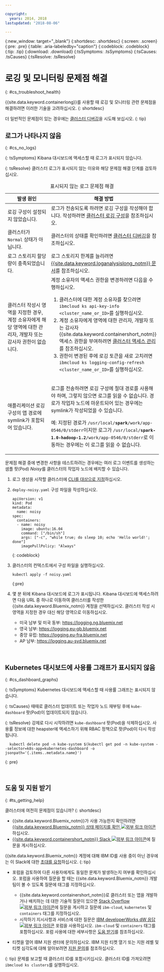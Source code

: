 ```yaml
---

copyright:
  years: 2014, 2018
lastupdated: "2018-08-06"

---
```


{:new_window: target="_blank"}
{:shortdesc: .shortdesc}
{:screen: .screen}
{:pre: .pre}
{:table: .aria-labeledby="caption"}
{:codeblock: .codeblock}
{:tip: .tip}
{:download: .download}
{:tsSymptoms: .tsSymptoms}
{:tsCauses: .tsCauses}
{:tsResolve: .tsResolve}



# 로깅 및 모니터링 문제점 해결
{: #cs_troubleshoot_health}

{{site.data.keyword.containerlong}}를 사용할 때 로깅 및 모니터링 관련 문제점을 해결하려면 이러한 기술을 고려하십시오.
{: shortdesc}

더 일반적인 문제점이 있는 경우에는 [클러스터 디버깅](cs_troubleshoot.html)을 시도해 보십시오.
{: tip}

## 로그가 나타나지 않음
{: #cs_no_logs}

{: tsSymptoms}
Kibana 대시보드에 액세스할 때 로그가 표시되지 않습니다.

{: tsResolve}
클러스터 로그가 표시되지 않는 이유와 해당 문제점 해결 단계를 검토하십시오.

<table>
<caption>표시되지 않는 로그 문제점 해결</caption>
  <col width="40%">
  <col width="60%">
  <thead>
    <tr>
      <th>발생 원인</th>
      <th>해결 방법</th>
    </tr>
 </thead>
 <tbody>
  <tr>
    <td>로깅 구성이 설정되지 않았습니다.</td>
    <td>로그가 전송되도록 하려면 로깅 구성을 작성해야 합니다. 작성하려면 <a href="cs_health.html#logging">클러스터 로깅 구성</a>을 참조하십시오.</td>
  </tr>
  <tr>
    <td>클러스터가 <code>Normal</code> 상태가 아닙니다.</td>
    <td>클러스터의 상태를 확인하려면 <a href="cs_troubleshoot.html#debug_clusters">클러스터 디버깅</a>을 참조하십시오.</td>
  </tr>
  <tr>
    <td>로그 스토리지 할당량이 충족되었습니다.</td>
    <td>로그 스토리지 한계를 늘리려면 <a href="/docs/services/CloudLogAnalysis/troubleshooting/error_msgs.html">{{site.data.keyword.loganalysislong_notm}} 문서</a>를 참조하십시오.</td>
  </tr>
  <tr>
    <td>클러스터 작성시 영역을 지정한 경우, 계정 소유자에게 해당 영역에 대한 관리자, 개발자 또는 감사자 권한이 없습니다.</td>
      <td>계정 소유자의 액세스 권한을 변경하려면 다음을 수행하십시오.
      <ol><li>클러스터에 대한 계정 소유자를 찾으려면 <code>ibmcloud ks api-key-info &lt;cluster_name_or_ID&gt;</code>를 실행하십시오. </li>
      <li>계정 소유자에게 영역에 대한 관리자, 개발자 또는 감사자 {{site.data.keyword.containershort_notm}} 액세스 권한을 부여하려면 <a href="cs_users.html">클러스터 액세스 관리</a>를 참조하십시오.</li>
      <li>권한이 변경된 후에 로깅 토큰을 새로 고치려면 <code>ibmcloud ks logging-config-refresh &lt;cluster_name_or_ID&gt;</code>를 실행하십시오. </li></ol></td>
    </tr>
    <tr>
      <td>애플리케이션 로깅 구성의 앱 경로에 symlink가 포함되어 있습니다.</td>
      <td><p>로그를 전송하려면 로깅 구성에 절대 경로를 사용해야 하며, 그렇지 않으면 로그를 읽을 수 없습니다. 경로가 작업자 노드에 마운트되어 있는 경우에는 symlink가 작성되었을 수 있습니다.</p> <p>예: 지정된 경로가 <code>/usr/local/<b>spark</b>/work/app-0546/0/stderr</code>이지만 로그가 <code>/usr/local/<b>spark-1.0-hadoop-1.2</b>/work/app-0546/0/stderr</code>로 이동하는 경우에는 이 로그를 읽을 수 없습니다.</p></td>
    </tr>
  </tbody>
</table>

문제점 해결 중에 변경한 사항을 테스트하려는 경우에는 여러 로그 이벤트를 생성하는 샘플 팟(Pod) *Noisy*를 클러스터의 작업자 노드에 배치할 수 있습니다.

  1. 로그 생성을 시작할 클러스터에 [CLI를 대상으로 지정](cs_cli_install.html#cs_cli_configure)하십시오.

  2. `deploy-noisy.yaml` 구성 파일을 작성하십시오.

      ```
      apiVersion: v1
      kind: Pod
      metadata:
        name: noisy
      spec:
        containers:
        - name: noisy
          image: ubuntu:16.04
          command: ["/bin/sh"]
          args: ["-c", "while true; do sleep 10; echo 'Hello world!'; done"]
          imagePullPolicy: "Always"
        ```
        {: codeblock}

  3. 클러스터의 컨텍스트에서 구성 파일을 실행하십시오.

        ```
        kubectl apply -f noisy.yaml
        ```
        {:pre}

  4. 몇 분 뒤에 Kibana 대시보드에 로그가 표시됩니다. Kibana 대시보드에 액세스하려면 다음 URL 중 하나로 이동하여 클러스터를 작성한 {{site.data.keyword.Bluemix_notm}} 계정을 선택하십시오. 클러스터 작성 시 영역을 지정한 경우 대신 해당 영역으로 이동하십시오.
      - 미국 남부 및 미국 동부: https://logging.ng.bluemix.net
      - 영국 남부: https://logging.eu-gb.bluemix.net
      - 중앙 유럽: https://logging.eu-fra.bluemix.net
      - AP 남부: https://logging.au-syd.bluemix.net

<br />


## Kubernetes 대시보드에 사용률 그래프가 표시되지 않음
{: #cs_dashboard_graphs}

{: tsSymptoms}
Kubernetes 대시보드에 액세스할 때 사용률 그래프는 표시되지 않습니다.

{: tsCauses}
때때로 클러스터 업데이트 또는 작업자 노드 재부팅 후에 `kube-dashboard` 팟(Pod)이 업데이트되지 않습니다.

{: tsResolve}
강제로 다시 시작하려면 `kube-dashboard` 팟(Pod)을 삭제하십시오. 사용률 정보에 대한 heapster에 액세스하기 위해 RBAC 정책으로 팟(Pod)이 다시 작성됩니다.

  ```
    kubectl delete pod -n kube-system $(kubectl get pod -n kube-system --selector=k8s-app=kubernetes-dashboard -o jsonpath='{.items..metadata.name}')
  ```
  {: pre}

<br />


## 도움 및 지원 받기
{: #ts_getting_help}

클러스터에 여전히 문제점이 있습니까?
{: shortdesc}

-   {{site.data.keyword.Bluemix_notm}}가 사용 가능한지 확인하려면 [{{site.data.keyword.Bluemix_notm}} 상태 페이지를 확인 ![외부 링크 아이콘](../icons/launch-glyph.svg "외부 링크 아이콘")](https://developer.ibm.com/bluemix/support/#status)하십시오.
-   [{{site.data.keyword.containershort_notm}} Slack ![외부 링크 아이콘](../icons/launch-glyph.svg "외부 링크 아이콘")](https://ibm-container-service.slack.com)에 질문을 게시하십시오.

{{site.data.keyword.Bluemix_notm}} 계정에 대해 IBM ID를 사용 중이 아닌 경우에는 이 Slack에 대한 [초대를 요청](https://bxcs-slack-invite.mybluemix.net/)하십시오.
    {: tip}
-   포럼을 검토하여 다른 사용자에게도 동일한 문제가 발생하는지 여부를 확인하십시오. 포럼을 사용하여 질문을 할 때는 {{site.data.keyword.Bluemix_notm}} 개발 팀이 볼 수 있도록 질문에 태그를 지정하십시오.

    -   {{site.data.keyword.containershort_notm}}로 클러스터 또는 앱을 개발하거나 배치하는 데 대한 기술적 질문이 있으면 [Stack Overflow![외부 링크 아이콘](../icons/launch-glyph.svg "외부 링크 아이콘")](https://stackoverflow.com/questions/tagged/ibm-cloud+containers)에 질문을 게시하고 질문에 `ibm-cloud`, `kubernetes` 및 `containers` 태그를 지정하십시오.
    -   시작하기 지시사항과 서비스에 대한 질문은 [IBM developerWorks dW 응답![외부 링크 아이콘](../icons/launch-glyph.svg "외부 링크 아이콘")](https://developer.ibm.com/answers/topics/containers/?smartspace=bluemix) 포럼을 사용하십시오. `ibm-cloud` 및 `containers` 태그를 포함하십시오.
    포럼 사용에 대한 세부사항은 [도움 받기](/docs/get-support/howtogetsupport.html#using-avatar)를 참조하십시오.

-   티켓을 열어 IBM 지원 센터에 문의하십시오. IBM 지원 티켓 열기 또는 지원 레벨 및 티켓 심각도에 대해 알아보려면 [지원 문의](/docs/get-support/howtogetsupport.html#getting-customer-support)를 참조하십시오.

{: tip}
문제를 보고할 때 클러스터 ID를 포함시키십시오. 클러스터 ID를 가져오려면 `ibmcloud ks clusters`를 실행하십시오. 

